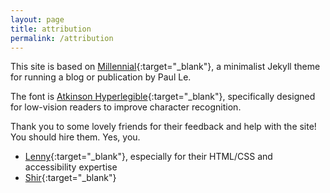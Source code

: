 ```yaml
---
layout: page
title: attribution
permalink: /attribution
---
```


This site is based on [Millennial](https://lenpaul.github.io/Millennial/){:target="_blank"}, a minimalist Jekyll theme for running a blog or publication by Paul Le.

The font is [Atkinson Hyperlegible](https://brailleinstitute.org/freefont){:target="_blank"}, specifically designed for low-vision readers to improve character recognition.

Thank you to some lovely friends for their feedback and help with the site! You should hire them. Yes, you.

- [Lenny](http://www.wondra.codes/){:target="_blank"}, especially for their HTML/CSS and accessibility expertise
- [Shir](https://shirgoldberg.com/){:target="_blank"}

